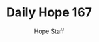 ---
image: /assets/img/daily-hope-default-artwork.png
title: Daily Hope 167
number: 167
categories:
  - Daily Hope
author: Hope Staff
notes: Daily Hope 167
embed: >-
  <iframe style="border-radius:12px" src="https://open.spotify.com/embed/episode/3ZrRcRlo0RIu4xJZkRmIMb?utm_source=generator" width="100%" height="152" frameBorder="0" allowfullscreen="" allow="autoplay; clipboard-write; encrypted-media; fullscreen; picture-in-picture" loading="lazy"></iframe>
---